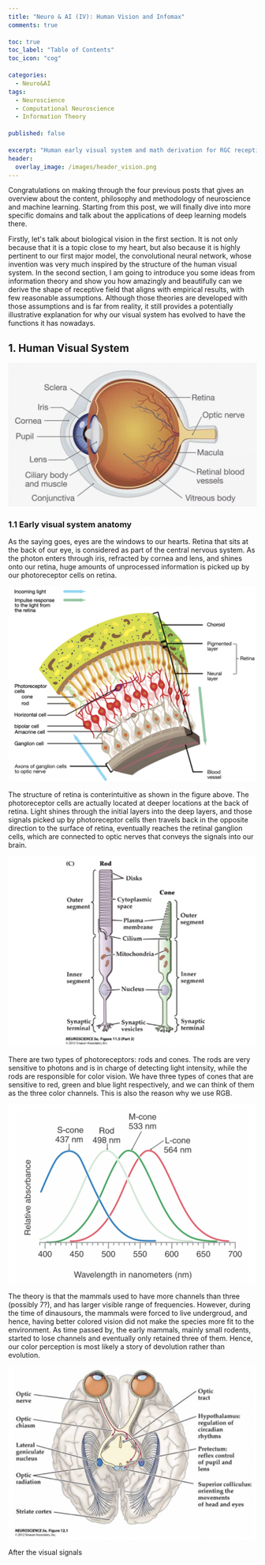 ```yaml
---
title: "Neuro & AI (IV): Human Vision and Infomax"
comments: true

toc: true
toc_label: "Table of Contents"
toc_icon: "cog"

categories:
  - Neuro&AI
tags:
  - Neuroscience
  - Computational Neuroscience
  - Information Theory

published: false

excerpt: "Human early visual system and math derivation for RGC receptive fields"
header:
  overlay_image: /images/header_vision.png
---
```



<!-- ### IV. Vision 1: Human vision and Infomax
- Human visual system
    - Early visual system anatomy
    - Neuron tuning and receptive field
    - Visual system hierachy
    - The way we see is learnt: Insights from early visual development
    - Demystifying subconsciousness in vision
- Infomax and receptive field
    - What is computational neuroscience?
    - Mathematical modeling of early visual system
    - Infomax derivation of receptive field -->

Congratulations on making through the four previous posts that gives an overview about the content, philosophy and methodology of neuroscience and machine learning. Starting from this post, we will finally dive into more specific domains and talk about the applications of deep learning models there. 

Firstly, let's talk about biological vision in the first section. It is not only because that it is a topic close to my heart, but also because it is highly pertinent to our first major model, the convolutional neural network, whose invention was very much inspired by the structure of the human visual system. In the second section, I am going to introduce you some ideas from information theory and show you how amazingly and beautifully can we derive the shape of receptive field that aligns with empirical results, with few reasonable assumptions. Although those theories are developed with those assumptions and is far from reality, it still provides a potentially illustrative explanation for why our visual system has evolved to have the functions it has nowadays.

## 1. Human Visual System

![](/images/eye_anatomy.png)

### 1.1 Early visual system anatomy

As the saying goes, eyes are the windows to our hearts. Retina that sits at the back of our eye, is considered as part of the central nervous system. As the photon enters through iris, refracted by cornea and lens, and shines onto our retina, huge amounts of unprocessed information is picked up by our photoreceptor cells on retina.

![](/images/retina.png)

The structure of retina is conterintuitive as shown in the figure above. The photoreceptor cells are actually located at deeper locations at the back of retina. Light shines through the initial layers into the deep layers, and those signals picked up by photoreceptor cells then travels back in the opposite direction to the surface of retina, eventually reaches the retinal ganglion cells, which are connected to optic nerves that conveys the signals into our brain. 

![](/images/rods_and_cones.png)

There are two types of photoreceptors: rods and cones. The rods are very sensitive to photons and is in charge of detecting light intensity, while the rods are responsible for color vision. We have three types of cones that are sensitive to red, green and blue light respectively, and we can think of them as the three color channels. This is also the reason why we use RGB.

![](/images/wavelength.png)

The theory is that the mammals used to have more channels than three (possibly 7?), and has larger visible range of frequencies. However, during the time of dinausours, the mammals were forced to live undergroud, and hence, having better colored vision did not make the species more fit to the environment. As time passed by, the early mammals, mainly small rodents, started to lose channels and eventually only retained three of them. Hence, our color perception is most likely a story of devolution rather than evolution.

![](/images/early_visual.png)

After the visual signals 
